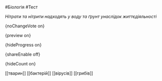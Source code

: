 #Біологія #Тест

*Нітрати та нітрити надходять у воду та ґрунт унаслідок життєдіяльності*

{noChangeVote on}

{preview on}

{hideProgress on}

{shareEnable off}

{hideCount on}

[[тварин]]
[[бактерій]]
[[вірусів]]
[[грибів]]
